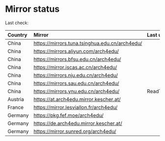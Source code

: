 <script src="./time.js"></script>
# Mirror status
Last check: <script type="text/javascript">localize(1682543738.6349182);</script>

|Country|Mirror|Last update|
|:------|:-----|:----------|
|China|https://mirrors.tuna.tsinghua.edu.cn/arch4edu/|<script type="text/javascript">localize(1682533789);</script>|
|China|https://mirrors.aliyun.com/arch4edu/|<script type="text/javascript">localize(1682490722);</script>|
|China|https://mirrors.bfsu.edu.cn/arch4edu/|<script type="text/javascript">localize(1682490722);</script>|
|China|https://mirror.iscas.ac.cn/arch4edu/|<script type="text/javascript">localize(1682533789);</script>|
|China|https://mirrors.nju.edu.cn/arch4edu/|<script type="text/javascript">localize(1682490722);</script>|
|China|https://mirrors.sau.edu.cn/arch4edu/|<script type="text/javascript">localize(1673850842);</script>|
|China|https://mirrors.ynu.edu.cn/arch4edu/|ReadTimeout|
|Austria|https://at.arch4edu.mirror.kescher.at/|<script type="text/javascript">localize(1682490722);</script>|
|France|https://mirror.lesviallon.fr/arch4edu/|<script type="text/javascript">localize(1682490722);</script>|
|Germany|https://pkg.fef.moe/arch4edu/|<script type="text/javascript">localize(1682490722);</script>|
|Germany|https://de.arch4edu.mirror.kescher.at/|<script type="text/javascript">localize(1682490722);</script>|
|Germany|https://mirror.sunred.org/arch4edu/|<script type="text/javascript">localize(1682490722);</script>|

<script src="./tablefilter/tablefilter.js"></script>
<script src="./table.js"></script>